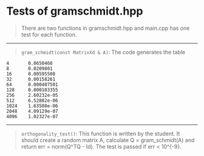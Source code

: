

# Tests of gramschmidt.hpp

> There are two functions in gramschmidt.hpp and main.cpp has one test for each function.

***
> `gram_schmidt(const MatrixXd & A)`: The code generates the table
```
4       0.0650468
8       0.0209801
16      0.00595508
32      0.00158261
64      0.000407501
128     0.000103355
256     2.60232e-05
512     6.52882e-06
1024    1.63508e-06
2048    4.09129e-07
4096    1.02327e-07
```


***

> `orthogonality_test()`: This function is written by the student. It should create a random matrix A, calculate Q = gram_schmidt(A) and return err = norm(Q^TQ - Id).
The test is passed if err < 10^{-9}.